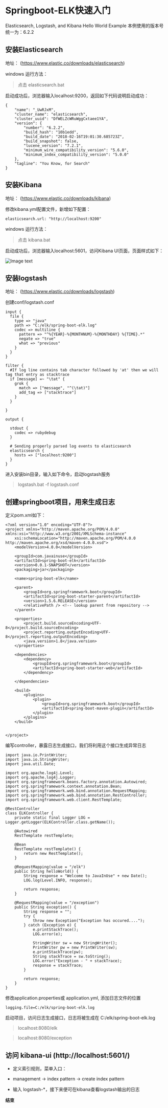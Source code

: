 # Springboot-ELK快速入门
Elasticsearch, Logstash, and Kibana Hello World Example 本例使用的版本号统一为：6.2.2
 
## 安装Elasticsearch 
地址： (https://www.elastic.co/downloads/elasticsearch)   
      
windows 运行方法：       
    
>点击 elasticsearch.bat          
         
启动成功后，浏览器输入localhost:9200，返回如下代码说明启动成功：        
```    
{       
    "name": "_UwRJxM",    
    "cluster_name": "elasticsearch",      
    "cluster_uuid": "DfWELZcWRuWggCxtaee1YA",  
    "version": {   
        "number": "6.2.2",  
        "build_hash": "10b1edd",   
        "build_date": "2018-02-16T19:01:30.685723Z",  
        "build_snapshot": false,  
        "lucene_version": "7.2.1",  
        "minimum_wire_compatibility_version": "5.6.0",  
        "minimum_index_compatibility_version": "5.0.0"  
    },  
    "tagline": "You Know, for Search"  
}
``` 
 
   
## 安装Kibana  
地址： (https://www.elastic.co/downloads/kibana)  
 
修改kibana.yml配置文件，新增如下配置：  

`elasticsearch.url: "http://localhost:9200"`

windows 运行方法： 

>点击 kibana.bat

启动成功后，浏览器输入localhost:5601，访问Kibana UI页面，页面样式如下：

![Image text](https://ss1.bdstatic.com/70cFvXSh_Q1YnxGkpoWK1HF6hhy/it/u=1228117569,2186082610&fm=26&gp=0.jpg)


## 安装logstash
地址： (https://www.elastic.co/downloads/logstash)

创建conf/logstash.conf
```
input {
  file {
    type => "java"
    path => "C:/elk/spring-boot-elk.log"
    codec => multiline {
      pattern => "^%{YEAR}-%{MONTHNUM}-%{MONTHDAY} %{TIME}.*"
      negate => "true"
      what => "previous"  
    }
  } 
}
 
filter {
  #If log line contains tab character followed by 'at' then we will tag that entry as stacktrace
  if [message] =~ "\tat" {
    grok {
      match => ["message", "^(\tat)"]
      add_tag => ["stacktrace"]
    }
  }
 
}
 
output {
   
  stdout { 
    codec => rubydebug
  }
 
  # Sending properly parsed log events to elasticsearch
  elasticsearch {
    hosts => ["localhost:9200"]
  }
}
```

进入安装bin目录，输入如下命令，启动logstash服务

>logstash.bat -f logstash.conf

## 创建springboot项目，用来生成日志

定义pom.xml如下：

```
<?xml version="1.0" encoding="UTF-8"?>
<project xmlns="http://maven.apache.org/POM/4.0.0" xmlns:xsi="http://www.w3.org/2001/XMLSchema-instance"
	xsi:schemaLocation="http://maven.apache.org/POM/4.0.0 http://maven.apache.org/xsd/maven-4.0.0.xsd">
	<modelVersion>4.0.0</modelVersion>

	<groupId>com.javainuse</groupId>
	<artifactId>spring-boot-elk</artifactId>
	<version>0.0.1-SNAPSHOT</version>
	<packaging>jar</packaging>

	<name>spring-boot-elk</name>

	<parent>
		<groupId>org.springframework.boot</groupId>
		<artifactId>spring-boot-starter-parent</artifactId>
		<version>1.5.6.RELEASE</version>
		<relativePath /> <!-- lookup parent from repository -->
	</parent>

	<properties>
		<project.build.sourceEncoding>UTF-8</project.build.sourceEncoding>
		<project.reporting.outputEncoding>UTF-8</project.reporting.outputEncoding>
		<java.version>1.8</java.version>
	</properties>

	<dependencies>
		<dependency>
			<groupId>org.springframework.boot</groupId>
			<artifactId>spring-boot-starter-web</artifactId>
		</dependency>

	</dependencies>

	<build>
		<plugins>
			<plugin>
				<groupId>org.springframework.boot</groupId>
				<artifactId>spring-boot-maven-plugin</artifactId>
			</plugin>
		</plugins>
	</build>


</project>
```

编写controller，暴露日志生成接口，我们将利用这个接口生成异常日志

```
import java.io.PrintWriter;
import java.io.StringWriter;
import java.util.Date;

import org.apache.log4j.Level;
import org.apache.log4j.Logger;
import org.springframework.beans.factory.annotation.Autowired;
import org.springframework.context.annotation.Bean;
import org.springframework.web.bind.annotation.RequestMapping;
import org.springframework.web.bind.annotation.RestController;
import org.springframework.web.client.RestTemplate;

@RestController
class ELKController {
	private static final Logger LOG = Logger.getLogger(ELKController.class.getName());

	@Autowired
	RestTemplate restTemplete;

	@Bean
	RestTemplate restTemplate() {
		return new RestTemplate();
	}

	@RequestMapping(value = "/elk")
	public String helloWorld() {
		String response = "Welcome to JavaInUse" + new Date();
		LOG.log(Level.INFO, response);

		return response;
	}

	@RequestMapping(value = "/exception")
	public String exception() {
		String response = "";
		try {
			throw new Exception("Exception has occured....");
		} catch (Exception e) {
			e.printStackTrace();
			LOG.error(e);

			StringWriter sw = new StringWriter();
			PrintWriter pw = new PrintWriter(sw);
			e.printStackTrace(pw);
			String stackTrace = sw.toString();
			LOG.error("Exception - " + stackTrace);
			response = stackTrace;
		}

		return response;
	}
}
```

修改application.properties或 application.yml, 添加日志文件的位置 

```
logging.file=C:/elk/spring-boot-elk.log
```

启动项目，访问日志生成接口，日志将被生成在 C:/elk/spring-boot-elk.log

>localhost:8080/elk

>localhost:8080/exception

## 访问 kibana-ui (http://localhost:5601/) 

- 定义索引规则，菜单入口：

- management -> index pattern -> create index pattern 

- 输入 logstash-*，接下来便可在kibana查看logstash输出的日志

**结束**











